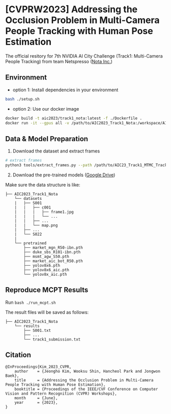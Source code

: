 # [CVPRW2023] Addressing the Occlusion Problem in Multi-Camera People Tracking with Human Pose Estimation
The official resitory for 7th NVIDIA AI City Challenge (Track1: Multi-Camera People Tracking) from team Netspresso ([Nota Inc.](https://www.nota.ai/))

## Environment
- option 1: Install dependencies in your environment

```bash 
bash ./setup.sh
```

- option 2: Use our docker image
```bash
docker build -t aic2023/track1_nota:latest -f ./Dockerfile .
docker run -it --gpus all -v /path/to/AIC2023_Track1_Nota:/workspace/AIC2023_Track1_Nota aic2023/track1_nota:latest /bin/bash
```

## Data & Model Preparation
1. Download the dataset and extract frames  
```bash
# extract frames
python3 tools/extract_frames.py --path /path/to/AIC23_Track1_MTMC_Tracking/
```

2. Download the pre-trained models ([Google Drive](https://drive.google.com/drive/folders/1_VichQvhbmfuD4h8x4-e7Rwc560TzWqH?usp=share_link))  

Make sure the data structure is like:
```
├── AIC2023_Track1_Nota
    └── datasets
    |   ├── S001
    |   |   ├── c001
    |   |   |   ├── frame1.jpg
    |   |   |   └── ...
    |   |   ├── ...
    |   |   └── map.png
    |   ├── ...
    |   └── S022
    |
    └── pretrained
        ├── market_mgn_R50-ibn.pth
        ├── duke_sbs_R101-ibn.pth
        ├── msmt_agw_S50.pth
        ├── market_aic_bot_R50.pth
        ├── yolov8x6.pth
        ├── yolov8x6_aic.pth
        └── yolov8x_aic.pth
```

## Reproduce MCPT Results
Run `bash ./run_mcpt.sh`  

The result files will be saved as follows:

```
├── AIC2023_Track1_Nota
    └── results
        ├── S001.txt
        ├── ...
        └── track1_submission.txt
```

## Citation
```
@InProceedings{Kim_2023_CVPR,
    author    = {Jeongho Kim, Wooksu Shin, Hancheol Park and Jongwon Baek},
    title     = {Addressing the Occlusion Problem in Multi-Camera People Tracking with Human Pose Estimation},
    booktitle = {Proceedings of the IEEE/CVF Conference on Computer Vision and Pattern Recognition (CVPR) Workshops},
    month     = {June},
    year      = {2023},
}
```
